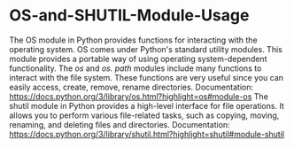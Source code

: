 # OS-and-SHUTIL-Module-Usage
The OS module in Python provides functions for interacting with the operating system. OS comes under Python's standard utility modules. This module provides a portable way of using operating system-dependent functionality. The *os* and *os. path* modules include many functions to interact with the file system. These functions are very useful since you can easily access, create, remove, rename directories. 
Documentation: https://docs.python.org/3/library/os.html?highlight=os#module-os
The shutil module in Python provides a high-level interface for file operations. It allows you to perform various file-related tasks, such as copying, moving, renaming, and deleting files and directories. 
Documentation: https://docs.python.org/3/library/shutil.html?highlight=shutil#module-shutil
